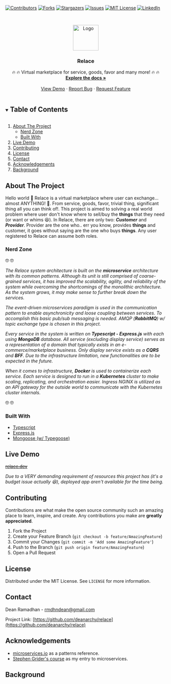 <!--
*** Thanks for checking out the Best-README-Template. If you have a suggestion
*** that would make this better, please fork the repo and create a pull request
*** or simply open an issue with the tag "enhancement".
*** Thanks again! Now go create something AMAZING! :D
***
***
***
*** To avoid retyping too much info. Do a search and replace for the following:
*** deanarchy, relace, twitter_handle, email, project_title, project_description
-->



<!-- PROJECT SHIELDS -->
<!--
*** I'm using markdown "reference style" links for readability.
*** Reference links are enclosed in brackets [ ] instead of parentheses ( ).
*** See the bottom of this document for the declaration of the reference variables
*** for contributors-url, forks-url, etc. This is an optional, concise syntax you may use.
*** https://www.markdownguide.org/basic-syntax/#reference-style-links
-->
[![Contributors][contributors-shield]][contributors-url]
[![Forks][forks-shield]][forks-url]
[![Stargazers][stars-shield]][stars-url]
[![Issues][issues-shield]][issues-url]
[![MIT License][license-shield]][license-url]
[![LinkedIn][linkedin-shield]][linkedin-url]



<!-- PROJECT LOGO -->
<br />
<p align="center">

  <a href="https://github.com/deanarchy/relace">
    <img src="https://i.ibb.co/v4CBYNm/Relace.png"" alt="Logo" width="80" height="80">
  </a>
  <h3 align="center">Relace</h3>

  <p align="center">
    🔥 🔥 Virtual marketplace for service, goods, favor and many more! 🔥 🔥
    <br />
    <a href="https://relace.readthedocs.io/en/latest/"><strong>Explore the docs »</strong></a>
    <br />
    <br />
    <a href="https://github.com/deanarchy/relace">View Demo</a>
    ·
    <a href="https://github.com/deanarchy/relace/issues">Report Bug</a>
    ·
    <a href="https://github.com/deanarchy/relace/issues">Request Feature</a>
  </p>
</p>



<!-- TABLE OF CONTENTS -->
<details open="open">
  <summary><h2 style="display: inline-block">Table of Contents</h2></summary>
  <ol>
    <li>
      <a href="#about-the-project">About The Project</a>
      <ul>
        <li><a href="#nerd-zone">Nerd Zone</a></li>
        <li><a href="#built-with">Built With</a></li>
      </ul>
    </li>
    <li><a href="#live-demo">Live Demo</a></li>
    <li><a href="#contributing">Contributing</a></li>
    <li><a href="#license">License</a></li>
    <li><a href="#contact">Contact</a></li>
    <li><a href="#acknowledgements">Acknowledgements</a></li>
    <li><a href="#background">Background</a></li>
  </ol>
</details>



<!-- ABOUT THE PROJECT -->
## About The Project
Hello world 👋 Relace is a virtual marketplace where user can exchange... almost ANYTHING! 🎉. From service, goods, favor, trivial thing, significant thing all you can think of!. This project is aimed to solving a real world problem where user don't know where to sell/buy the **things** that they need (or want or whims 😆). In Relace, there are only two: ***Customer*** and ***Provider***. Provider are the one who.. err you know, provides **things** and customer, it goes without saying are the one who buys **things**. Any user registered to Relace can assume both roles.

### Nerd Zone
🤓 🤓

*The Relace system architecture is built on the **microservice** architecture with its common patterns. Although its unit is still comprised of coarse-grained services, it has improved the  scalability, agility, and reliability of the system while overcoming the shortcomings of the monolithic architecture. As the system grows, it may make sense to further break down the services.*

*The event-driven microservices paradigm is used in the communication pattern to enable asynchronicity and loose coupling between services. To accomplish this basic pub/sub messaging is needed. AMQP (**RabbitMQ**) w/ topic exchange type is chosen in this project.*

*Every service in the system is written on **Typescript - Express.js** with each using **MongoDB** database. All service (excluding display service) serves as a representation of a domain that typically exists in an e-commerce/marketplace business. Only display service exists as a **CQRS** and **BFF**. Due to the infrastructure limitation, new functionalities are to be expected in the future.*

*When it comes to infrastructure, **Docker** is used to containerize each service. Each service is designed to run in a **Kubernetes** cluster to make scaling, replicating, and orchestration easier. Ingress NGINX is utilized as an API gateway for the outside world to communicate with the Kubernetes cluster internals.*

🤓 🤓

### Built With

* [Typescript](https://www.typescriptlang.org/)
* [Express.js](https://expressjs.com/)
* [Mongoose (w/ Typegoose)](https://mongoosejs.com/)

<!-- LIVE DEMO -->
## Live Demo

[~~relace.dev~~](https://relace.dev)

*Due to a VERY demanding requirement of resources this project has (it's a budget issue actually 😆), deployed app aren't available for the time being.*



<!-- CONTRIBUTING -->
## Contributing

Contributions are what make the open source community such an amazing place to learn, inspire, and create. Any contributions you make are **greatly appreciated**.

1. Fork the Project
2. Create your Feature Branch (`git checkout -b feature/AmazingFeature`)
3. Commit your Changes (`git commit -m 'Add some AmazingFeature'`)
4. Push to the Branch (`git push origin feature/AmazingFeature`)
5. Open a Pull Request


<!-- LICENSE -->
## License

Distributed under the MIT License. See `LICENSE` for more information.



<!-- CONTACT -->
## Contact

Dean Ramadhan - rmdhndean@gmail.com

Project Link: [https://github.com/deanarchy/relace](https://github.com/deanarchy/relace)



<!-- ACKNOWLEDGEMENTS -->
## Acknowledgements

* [microservices.io](https://microservices.io/) as a patterns reference.
* [Stephen Grider's course](https://www.udemy.com/course/microservices-with-node-js-and-react/) as my entry to microservices.

<!-- Background -->
## Background




<!-- MARKDOWN LINKS & IMAGES -->
<!-- https://www.markdownguide.org/basic-syntax/#reference-style-links -->
[contributors-shield]: https://img.shields.io/github/contributors/deanarchy/relace.svg?style=for-the-badge
[contributors-url]: https://github.com/deanarchy/relace/graphs/contributors
[forks-shield]: https://img.shields.io/github/forks/deanarchy/relace?style=for-the-badge
[forks-url]: https://github.com/deanarchy/relace/network/members
[stars-shield]: https://img.shields.io/github/stars/deanarchy/relace.svg?style=for-the-badge
[stars-url]: https://github.com/denarchy/relace/stargazers
[issues-shield]: https://img.shields.io/github/issues/deanarchy/relace.svg?style=for-the-badge
[issues-url]: https://github.com/deanarchy/relace/issues
[license-shield]: https://img.shields.io/github/license/deanarchy/relace.svg?style=for-the-badge
[license-url]: https://github.com/deanarchy/relace/blob/master/LICENSE.txt
[linkedin-shield]: https://img.shields.io/badge/-LinkedIn-black.svg?style=for-the-badge&logo=linkedin&colorB=555
[linkedin-url]: https://linkedin.com/in/rmdhndean